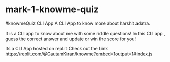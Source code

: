 # mark-1-knowme-quiz
#knowmeQuiz CLI App A CLI App to know more about harshit adatra.

It is a CLI app to know about me with some riddle questions! In this CLI app , guess the correct answer and update or win the score for you!

Its a CLI App hosted on repl.it Check out the Link
https://replit.com/@GautamKiran/knowme?embed=1output=1#index.js

